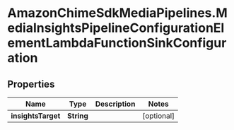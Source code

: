 # AmazonChimeSdkMediaPipelines.MediaInsightsPipelineConfigurationElementLambdaFunctionSinkConfiguration

## Properties

Name | Type | Description | Notes
------------ | ------------- | ------------- | -------------
**insightsTarget** | **String** |  | [optional] 


